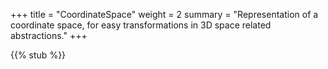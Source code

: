 +++
title = "CoordinateSpace"
weight = 2
summary = "Representation of a coordinate space, for easy transformations in 3D space related abstractions."
+++

{{% stub %}}